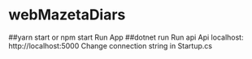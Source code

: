 # webMazetaDiars

##yarn start or npm start
Run App
##dotnet run
Run api
Api localhost: http://localhost:5000
Change connection string in Startup.cs 
